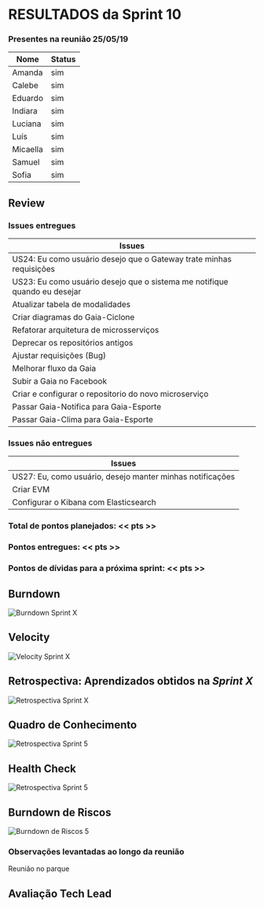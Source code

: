 # RESULTADOS da Sprint 10

### Presentes na reunião 25/05/19

| Nome | Status |
| --------- | -------- |
| Amanda | sim |
| Calebe | sim |
| Eduardo | sim |
| Indiara | sim |
| Luciana | sim |
| Luís | sim |
| Micaella | sim |
| Samuel | sim |
| Sofia | sim |


## Review

### Issues entregues

| Issues | 
| --------- |
| US24: Eu como usuário desejo que o Gateway trate minhas requisições | 
| US23: Eu como usuário desejo que o sistema me notifique quando eu desejar |
| Atualizar tabela de modalidades |
| Criar diagramas do Gaia-Ciclone | 
| Refatorar arquitetura de microsserviços |
| Deprecar os repositórios antigos |
| Ajustar requisições (Bug) |
| Melhorar fluxo da Gaia |
| Subir a Gaia no Facebook |
| Criar e configurar o repositorio do novo microserviço |
| Passar Gaia-Notifica para Gaia-Esporte |
| Passar Gaia-Clima para Gaia-Esporte |


### Issues não entregues 

| Issues | 
| --------- | 
| US27: Eu, como usuário, desejo manter minhas notificações |
| Criar EVM | 
| Configurar o Kibana com Elasticsearch | 

### Total de pontos planejados: << pts >>

### Pontos entregues: << pts >>

### Pontos de dívidas para a próxima sprint: << pts >>


## Burndown


![Burndown Sprint X](../../assets/imgs/burndown/)


## Velocity


![Velocity Sprint X](../../assets/imgs/velocity/)


## Retrospectiva: Aprendizados obtidos na *Sprint X* 

![Retrospectiva Sprint X](../../assets/imgs/retrospectiva/)


## Quadro de Conhecimento 

![Retrospectiva Sprint 5](../../assets/imgs/conhecimento/conhecimento-sx.png)


## Health Check 

![Retrospectiva Sprint 5](../../assets/imgs/healthcheck/healthcheck-sx.png)

## Burndown de Riscos 

![Burndown de Riscos 5](../../assets/imgs/riscos/riscosX.png)


### Observações levantadas ao longo da reunião

Reunião no parque

## Avaliação Tech Lead

